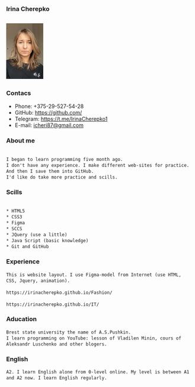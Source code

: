 ### Irina Cherepko

![](img_100.png)
---

### Contacs


* Phone: +375-29-527-54-28
* GitHub: https://github.com/
* Telegram: https://t.me/IrinaCherepko1
* E-mail: icheri87@gmail.com


### About me

```

I began to learn programming five month ago.
I don't have any experience. I make different web-sites for practice. And then I save them into GitHub.
I'd like do take more practice and scills.

```

### Scills
```

* HTML5
* CSS3
* Figma
* SCCS
* JQuery (use a little)
* Java Script (basic knowledge)
* Git and GitHub

```
### Experience

```
This is website layout. I use Figma-model from Internet (use HTML, CSS, Jquery, animation).

https://irinacherepko.github.io/Fashion/ 

https://irinacherepko.github.io/IT/

```

### Aducation

```
Brest state university the name of A.S.Pushkin.
I learn programming on YouTube: lesson of Vladilen Minin, cours of Aleksandr Luschenko and other blogers.

```

### English

```
A2. I learn English alone from 0-level online. My level is between A1 and A2 now. I learn English regularly.
```
